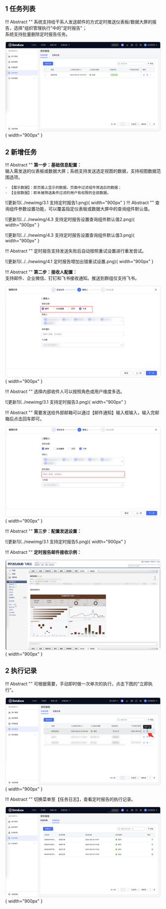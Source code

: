 ## 1 任务列表

!!! Abstract ""
    系统支持给干系人发送邮件的方式定时推送仪表板/数据大屏的报告，选择"组织管理执行"中的"定时报告"；  
    系统支持批量删除定时报告任务。

![定时报告](../img/xpack/定时报告任务列表.png){ width="900px" }

## 2 新增任务

!!! Abstract ""
    **第一步：基础信息配置：**   
    输入需发送的仪表板或数据大屏；系统支持发送选定视图的数据，支持视图数据范围选项。

    - 【展示数据】：即页面上显示的数据，页面中过滤组件筛选后的数据；
    - 【全部数据】：即未被筛选条件过滤的用户有权限的全部数据。

![更新1](../newimg/3.1 支持定时报告1.png){ width="900px" }
!!! Abstract ""
    查询组件参数设置功能，可以覆盖指定仪表板或数据大屏中的查询组件默认值。

![更新1](../../newimg/4.3 支持定时报告设置查询组件默认值2.png){ width="900px" }

![更新1](../../newimg/4.3 支持定时报告设置查询组件默认值3.png){ width="900px" }

!!! Abstract ""
    定时报告支持发送失败后自动按照重试设置进行重发尝试。

![更新1](../../newimg/4.1 定时报告增加出错重试设置.png){ width="900px" }

!!! Abstract ""
    **第二步：接收人配置：**  
    支持邮件、企业微信、钉钉和飞书接收通知。推送到群组仅支持飞书。

![更新1](../newimg/定时报告接收配置.png){ width="900px" }

!!! Abstract ""
    选择内部收件人可以按照角色或用户维度多选。

![更新1](../newimg/3.1 支持定时报告3.png){ width="900px" }

!!! Abstract ""
    需要发送给外部邮箱可以通过【邮件通知】输入框输入，输入完邮箱后点击回车即可。

![更新1](../newimg/定时报告邮件通知.png){ width="900px" }

!!! Abstract ""
    **第三步：配置发送设置：**  

![更新1](../newimg/3.1 支持定时报告5.png){ width="900px" }

!!! Abstract ""
    **定时报告邮件接收示例：**  

![定时报告](../img/xpack/定时报告示例.png){ width="900px" }

## 2 执行记录

!!! Abstract ""
    可根据需要，手动即时做一次单次的执行，点击下图的"立即执行"。

![定时报告](../img/xpack/定时报告触发.png){ width="900px" }

!!! Abstract ""
    切换菜单至【任务日志】，查看定时报告的执行记录。

![定时报告](../img/xpack/定时报告任务日志.png){ width="900px" }

